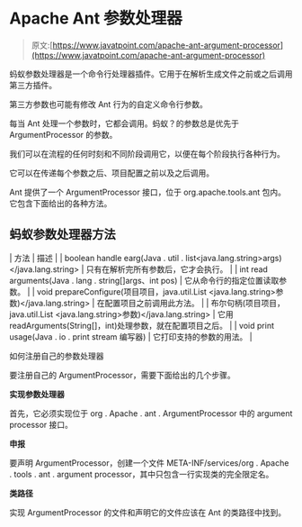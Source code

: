 # Apache Ant 参数处理器

> 原文:[https://www.javatpoint.com/apache-ant-argument-processor](https://www.javatpoint.com/apache-ant-argument-processor)

蚂蚁参数处理器是一个命令行处理器插件。它用于在解析生成文件之前或之后调用第三方插件。

第三方参数也可能有修改 Ant 行为的自定义命令行参数。

每当 Ant 处理一个参数时，它都会调用。蚂蚁？的参数总是优先于 ArgumentProcessor 的参数。

我们可以在流程的任何时刻和不同阶段调用它，以便在每个阶段执行各种行为。

它可以在传递每个参数之后、项目配置之前以及之后调用。

Ant 提供了一个 ArgumentProcessor 接口，位于 org.apache.tools.ant 包内。它包含下面给出的各种方法。

## 蚂蚁参数处理器方法

| 方法 | 描述 |
| boolean handle earg(Java . util . list<java.lang.string>args)</java.lang.string> | 只有在解析完所有参数后，它才会执行。 |
| int read arguments(Java . lang . string[]args、int pos) | 它从命令行的指定位置读取参数。 |
| void prepareConfigure(项目项目，java.util.List <java.lang.string>参数)</java.lang.string> | 在配置项目之前调用此方法。 |
| 布尔句柄(项目项目，java.util.List <java.lang.string>参数)</java.lang.string> | 它用 readArguments(String[]，int)处理参数，就在配置项目之后。 |
| void print usage(Java . io . print stream 编写器) | 它打印支持的参数的用法。 |

如何注册自己的参数处理器

要注册自己的 ArgumentProcessor，需要下面给出的几个步骤。

**实现参数处理器**

首先，它必须实现位于 org . Apache . ant . ArgumentProcessor 中的 argument processor 接口。

**申报**

要声明 ArgumentProcessor，创建一个文件 META-INF/services/org . Apache . tools . ant . argument processor，其中只包含一行实现类的完全限定名。

**类路径**

实现 ArgumentProcessor 的文件和声明它的文件应该在 Ant 的类路径中找到。